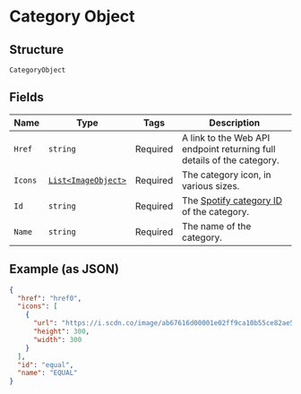 
# Category Object

## Structure

`CategoryObject`

## Fields

| Name | Type | Tags | Description |
|  --- | --- | --- | --- |
| `Href` | `string` | Required | A link to the Web API endpoint returning full details of the category. |
| `Icons` | [`List<ImageObject>`](../../doc/models/image-object.md) | Required | The category icon, in various sizes. |
| `Id` | `string` | Required | The [Spotify category ID](/documentation/web-api/concepts/spotify-uris-ids) of the category. |
| `Name` | `string` | Required | The name of the category. |

## Example (as JSON)

```json
{
  "href": "href0",
  "icons": [
    {
      "url": "https://i.scdn.co/image/ab67616d00001e02ff9ca10b55ce82ae553c8228\n",
      "height": 300,
      "width": 300
    }
  ],
  "id": "equal",
  "name": "EQUAL"
}
```

